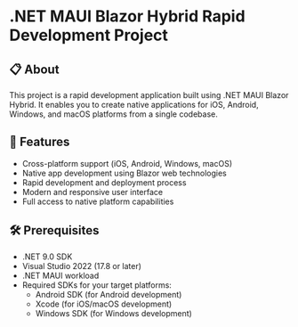 # .NET MAUI Blazor Hybrid Rapid Development Project

## 📋 About

This project is a rapid development application built using .NET MAUI Blazor Hybrid. It enables you to create native applications for iOS, Android, Windows, and macOS platforms from a single codebase.

## 🚀 Features

- Cross-platform support (iOS, Android, Windows, macOS)
- Native app development using Blazor web technologies
- Rapid development and deployment process
- Modern and responsive user interface
- Full access to native platform capabilities

## 🛠️ Prerequisites

- .NET 9.0 SDK
- Visual Studio 2022 (17.8 or later)
- .NET MAUI workload
- Required SDKs for your target platforms:
  - Android SDK (for Android development)
  - Xcode (for iOS/macOS development)
  - Windows SDK (for Windows development)

